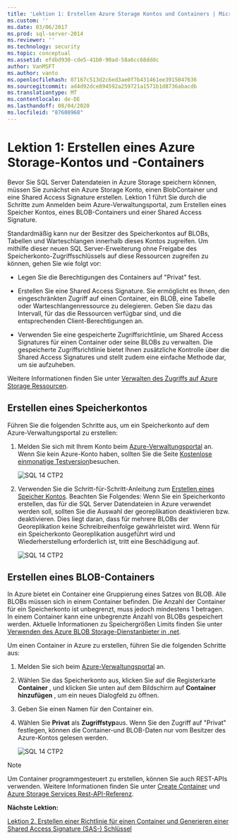 ```yaml
---
title: 'Lektion 1: Erstellen Azure Storage Kontos und Containers | Microsoft-Dokumentation'
ms.custom: ''
ms.date: 03/06/2017
ms.prod: sql-server-2014
ms.reviewer: ''
ms.technology: security
ms.topic: conceptual
ms.assetid: efdbd930-cde5-41b0-90ad-58a6cc68dddc
author: VanMSFT
ms.author: vanto
ms.openlocfilehash: 07167c513d2c6ed3ae0f7b431461ee3915047636
ms.sourcegitcommit: ad4d92dce894592a259721a1571b1d8736abacdb
ms.translationtype: MT
ms.contentlocale: de-DE
ms.lasthandoff: 08/04/2020
ms.locfileid: "87608968"
---
```

# <a name="lesson-1-create-azure-storage-account-and-container"></a>Lektion 1: Erstellen eines Azure Storage-Kontos und -Containers
  Bevor Sie SQL Server Datendateien in Azure Storage speichern können, müssen Sie zunächst ein Azure Storage Konto, einen BlobContainer und eine Shared Access Signature erstellen. Lektion 1 führt Sie durch die Schritte zum Anmelden beim Azure-Verwaltungsportal, zum Erstellen eines Speicher Kontos, eines BLOB-Containers und einer Shared Access Signature.  
  
 Standardmäßig kann nur der Besitzer des Speicherkontos auf BLOBs, Tabellen und Warteschlangen innerhalb dieses Kontos zugreifen. Um mithilfe dieser neuen SQL Server-Erweiterung ohne Freigabe des Speicherkonto-Zugriffsschlüssels auf diese Ressourcen zugreifen zu können, gehen Sie wie folgt vor:  
  
-   Legen Sie die Berechtigungen des Containers auf "Privat" fest.  
  
-   Erstellen Sie eine Shared Access Signature. Sie ermöglicht es Ihnen, den eingeschränkten Zugriff auf einen Container, ein BLOB, eine Tabelle oder Warteschlangenressource zu delegieren. Geben Sie dazu das Intervall, für das die Ressourcen verfügbar sind, und die entsprechenden Client-Berechtigungen an.  
  
-   Verwenden Sie eine gespeicherte Zugriffsrichtlinie, um Shared Access Signatures für einen Container oder seine BLOBs zu verwalten. Die gespeicherte Zugriffsrichtlinie bietet Ihnen zusätzliche Kontrolle über die Shared Access Signatures und stellt zudem eine einfache Methode dar, um sie aufzuheben.  
  
 Weitere Informationen finden Sie unter [Verwalten des Zugriffs auf Azure Storage Ressourcen](https://msdn.microsoft.com/library/windowsazure/ee393343.aspx).  
  
## <a name="create-storage-account"></a>Erstellen eines Speicherkontos  
 Führen Sie die folgenden Schritte aus, um ein Speicherkonto auf dem Azure-Verwaltungsportal zu erstellen:  
  
1.  Melden Sie sich mit Ihrem Konto beim [Azure-Verwaltungsportal](https://manage.windowsazure.com) an. Wenn Sie kein Azure-Konto haben, sollten Sie die Seite [Kostenlose einmonatige Testversion](https://www.windowsazure.com/pricing/free-trial/)besuchen.  
  
     ![SQL 14 CTP2](../../2014/tutorials/media/ss-was-tutlesson-1-1.gif "SQL 14 CTP2")  
  
2.  Verwenden Sie die Schritt-für-Schritt-Anleitung zum [Erstellen eines Speicher Kontos](https://azure.microsoft.com/documentation/articles/storage-create-storage-account/). Beachten Sie Folgendes: Wenn Sie ein Speicherkonto erstellen, das für die SQL Server Datendateien in Azure verwendet werden soll, sollten Sie die Auswahl der georeplikation deaktivieren bzw. deaktivieren. Dies liegt daran, dass für mehrere BLOBs der Georeplikation keine Schreibreihenfolge gewährleistet wird. Wenn für ein Speicherkonto Georeplikation ausgeführt wird und Wiederherstellung erforderlich ist, tritt eine Beschädigung auf.  
  
     ![SQL 14 CTP2](../../2014/tutorials/media/ss-was-tutlesson-1-2.gif "SQL 14 CTP2")  
  
## <a name="create-a-blob-container"></a>Erstellen eines BLOB-Containers  
 In Azure bietet ein Container eine Gruppierung eines Satzes von BLOB. Alle BLOBs müssen sich in einem Container befinden. Die Anzahl der Container für ein Speicherkonto ist unbegrenzt, muss jedoch mindestens 1 betragen. In einem Container kann eine unbegrenzte Anzahl von BLOBs gespeichert werden. Aktuelle Informationen zu Speichergrößen Limits finden Sie unter [Verwenden des Azure BLOB Storage-Dienstanbieter in .net](https://www.windowsazure.com/develop/net/how-to-guides/blob-storage/).  
  
 Um einen Container in Azure zu erstellen, führen Sie die folgenden Schritte aus:  
  
1.  Melden Sie sich beim [Azure-Verwaltungsportal](https://manage.windowsazure.com) an.  
  
2.  Wählen Sie das Speicherkonto aus, klicken Sie auf die Registerkarte **Container** , und klicken Sie unten auf dem Bildschirm auf **Container hinzufügen** , um ein neues Dialogfeld zu öffnen.  
  
3.  Geben Sie einen Namen für den Container ein.  
  
4.  Wählen Sie **Privat** als **Zugriffstyp**aus. Wenn Sie den Zugriff auf "Privat" festlegen, können die Container-und BLOB-Daten nur vom Besitzer des Azure-Kontos gelesen werden.  
  
     ![SQL 14 CTP2](../../2014/tutorials/media/ss-was-tutlesson-1-4.gif "SQL 14 CTP2")  
  
> [!NOTE]  
>  Um Container programmgesteuert zu erstellen, können Sie auch REST-APIs verwenden. Weitere Informationen finden Sie unter [Create Container](https://msdn.microsoft.com/library/windowsazure/dd179468.aspx) und [Azure Storage Services Rest-API-Referenz](https://msdn.microsoft.com/library/windowsazure/dd179355.aspx).  
  
 **Nächste Lektion:**  
  
 [Lektion 2. Erstellen einer Richtlinie für einen Container und Generieren einer Shared Access Signature &#40;SAS-&#41; Schlüssel](../relational-databases/lesson-1-create-stored-access-policy-and-shared-access-signature.md)  
  
